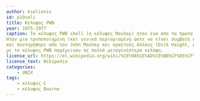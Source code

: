 ```yaml
---
author: kselionis
id: p19seli
title: Κελυφος PWB
year: 1975-1977
caption: Το κέλυφος PWB shell (ή κέλυφος Mashey) ήταν ένα από τα πρώτα κελύφη του Unix που κυκλοφόρησε με κάποιες εκδόσεις του Programmer's Workbench UNIX γύρω στα 1975-1977.
Ήταν μια τροποποιημένη (και γενικά περιορισμένη ώστε να είναι συμβατή προς τα εμπρός)έκδοση του κελύφους Thompson με επιπλέον χαρακτηριστικά για ευκολία προγραμματισμού,
και συντηρήθηκε από τον John Mashey και αρκετούς άλλους (Dick Haight, Alan Glasser).Αν και σύντομα ξεπεράστηκε από το κέλυφος Bourne, αρκετά από τα χαρακτηριστικά που εμφανίστηκαν
με το κέλυφος PWB παρέμειναν σε πολλά μεταγενέστερα κελύφη.
license_url: https://el.wikipedia.org/wiki/%CE%9A%CE%AD%CE%BB%CF%85%CF%86%CE%BF%CF%82_PWB
license_text: Wikipedia
categories: 
    - UNIX
tags:
    - κέλυφος C
    - κέλυφος Bourne
---
```



